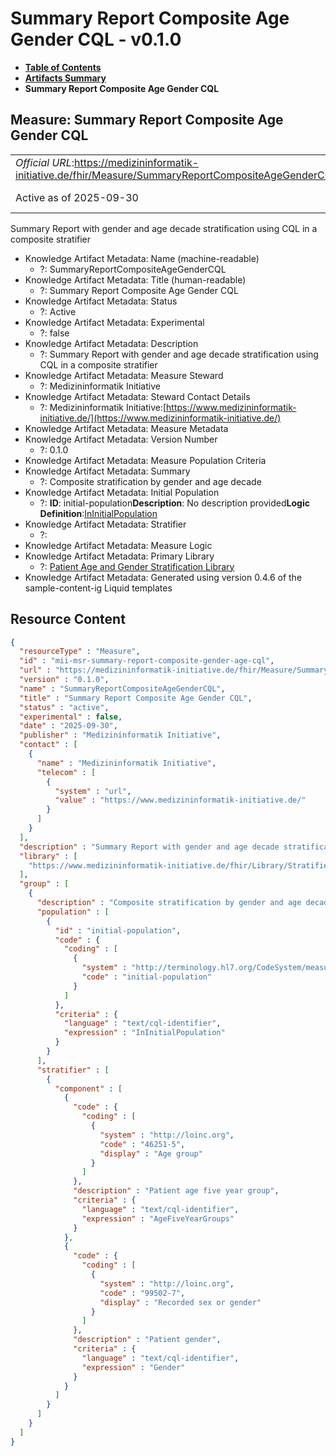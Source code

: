 # Summary Report Composite Age Gender CQL - v0.1.0

* [**Table of Contents**](toc.md)
* [**Artifacts Summary**](artifacts.md)
* **Summary Report Composite Age Gender CQL**

## Measure: Summary Report Composite Age Gender CQL 

| | |
| :--- | :--- |
| *Official URL*:https://medizininformatik-initiative.de/fhir/Measure/SummaryReportCompositeAgeGenderCQL | *Version*:0.1.0 |
| Active as of 2025-09-30 | *Computable Name*:SummaryReportCompositeAgeGenderCQL |

 
Summary Report with gender and age decade stratification using CQL in a composite stratifier 

* Knowledge Artifact Metadata: Name (machine-readable)
  * ?: SummaryReportCompositeAgeGenderCQL
* Knowledge Artifact Metadata: Title (human-readable)
  * ?: Summary Report Composite Age Gender CQL
* Knowledge Artifact Metadata: Status
  * ?: Active
* Knowledge Artifact Metadata: Experimental
  * ?: false
* Knowledge Artifact Metadata: Description
  * ?: Summary Report with gender and age decade stratification using CQL in a composite stratifier
* Knowledge Artifact Metadata: Measure Steward
  * ?: Medizininformatik Initiative
* Knowledge Artifact Metadata: Steward Contact Details
  * ?: Medizininformatik Initiative:[https://www.medizininformatik-initiative.de/](https://www.medizininformatik-initiative.de/)
* Knowledge Artifact Metadata: Measure Metadata
* Knowledge Artifact Metadata: Version Number
  * ?: 0.1.0
* Knowledge Artifact Metadata: Measure Population Criteria
* Knowledge Artifact Metadata: Summary
  * ?: Composite stratification by gender and age decade
* Knowledge Artifact Metadata: Initial Population
  * ?: **ID**: initial-population**Description**: No description provided**Logic Definition**:[InInitialPopulation](#stratifieragegender-ininitialpopulation)
* Knowledge Artifact Metadata: Stratifier
  * ?: 
* Knowledge Artifact Metadata: Measure Logic
* Knowledge Artifact Metadata: Primary Library
  * ?: [Patient Age and Gender Stratification Library](Bundle-mii-bdl-measure-library-transaction-bundle.md)
* Knowledge Artifact Metadata: Generated using version 0.4.6 of the sample-content-ig Liquid templates



## Resource Content

```json
{
  "resourceType" : "Measure",
  "id" : "mii-msr-summary-report-composite-gender-age-cql",
  "url" : "https://medizininformatik-initiative.de/fhir/Measure/SummaryReportCompositeAgeGenderCQL",
  "version" : "0.1.0",
  "name" : "SummaryReportCompositeAgeGenderCQL",
  "title" : "Summary Report Composite Age Gender CQL",
  "status" : "active",
  "experimental" : false,
  "date" : "2025-09-30",
  "publisher" : "Medizininformatik Initiative",
  "contact" : [
    {
      "name" : "Medizininformatik Initiative",
      "telecom" : [
        {
          "system" : "url",
          "value" : "https://www.medizininformatik-initiative.de/"
        }
      ]
    }
  ],
  "description" : "Summary Report with gender and age decade stratification using CQL in a composite stratifier",
  "library" : [
    "https://www.medizininformatik-initiative.de/fhir/Library/StratifierAgeGender"
  ],
  "group" : [
    {
      "description" : "Composite stratification by gender and age decade",
      "population" : [
        {
          "id" : "initial-population",
          "code" : {
            "coding" : [
              {
                "system" : "http://terminology.hl7.org/CodeSystem/measure-population",
                "code" : "initial-population"
              }
            ]
          },
          "criteria" : {
            "language" : "text/cql-identifier",
            "expression" : "InInitialPopulation"
          }
        }
      ],
      "stratifier" : [
        {
          "component" : [
            {
              "code" : {
                "coding" : [
                  {
                    "system" : "http://loinc.org",
                    "code" : "46251-5",
                    "display" : "Age group"
                  }
                ]
              },
              "description" : "Patient age five year group",
              "criteria" : {
                "language" : "text/cql-identifier",
                "expression" : "AgeFiveYearGroups"
              }
            },
            {
              "code" : {
                "coding" : [
                  {
                    "system" : "http://loinc.org",
                    "code" : "99502-7",
                    "display" : "Recorded sex or gender"
                  }
                ]
              },
              "description" : "Patient gender",
              "criteria" : {
                "language" : "text/cql-identifier",
                "expression" : "Gender"
              }
            }
          ]
        }
      ]
    }
  ]
}

```
